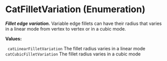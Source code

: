 # CatFilletVariation (Enumeration)

**_Fillet edge variation._**
Variable edge fillets can have their radius that varies in a linear mode from vertex to vertex or in a cubic mode.

**Values:**

` catLinearFilletVariation`      The fillet radius varies in a linear mode
` catCubicFilletVariation`      The fillet radius varies in a cubic mode